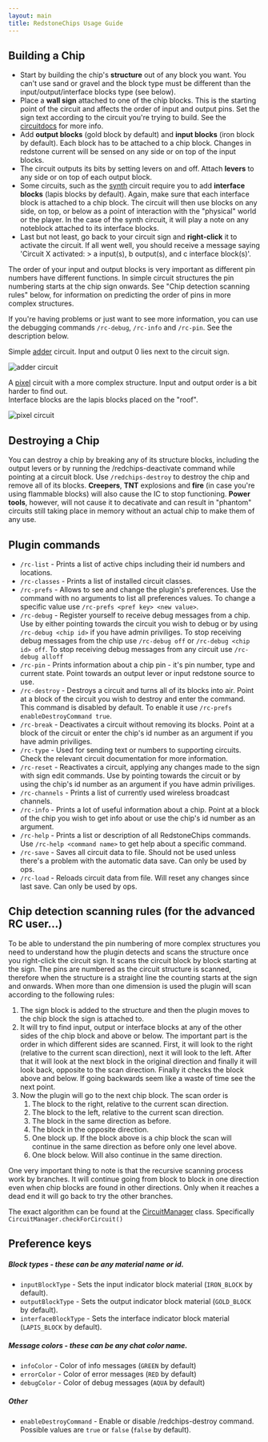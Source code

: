 ```yaml
---
layout: main
title: RedstoneChips Usage Guide
---
```


Building a Chip
---------------
- Start by building the chip's __structure__ out of any block you want. You can't use sand or gravel and the block type must be different than the input/output/interface blocks type (see below).
- Place a __wall sign__ attached to one of the chip blocks. This is the starting point of the circuit and affects the order of input and output pins. Set the sign text according to the circuit you're trying to build. See the [circuitdocs](/RedstoneChips/circuitdocs) for more info.
- Add __output blocks__ (gold block by default) and __input blocks__ (iron block by default). Each block has to be attached to a chip block. Changes in redstone current will be sensed on any side or on top of the input blocks. 
- The circuit outputs its bits by setting levers on and off. Attach __levers__ to any side or on top of each output block.
- Some circuits, such as the [synth](/RedstoneChips/circuitdocs/Synth.html) circuit require you to add __interface blocks__ (lapis blocks by default). Again, make sure that each interface block is attached to a chip block. The circuit will then use blocks on any side, on top, or below as a point of interaction with the "physical" world or the player. In the case of the synth circuit, it will play a note on any noteblock attached to its interface blocks.
- Last but not least, go back to your circuit sign and __right-click__ it to activate the circuit. If all went well, you should receive a message saying 'Circuit X activated: > a input(s), b output(s), and c interface block(s)'. 

The order of your input and output blocks is very important as different pin numbers have different functions. In simple circuit structures the pin numbering starts at the chip sign onwards. See "Chip detection scanning rules" below, for information on predicting the order of pins in more complex structures.

If you're having problems or just want to see more information, you can use the debugging commands `/rc-debug`, `/rc-info` and `/rc-pin`. See the description below.


Simple [adder](/RedstoneChips/circuitdocs/Adder.html) circuit. Input and output 0 lies next to the circuit sign.

![adder circuit](/RedstoneChips/images/adder.jpg)


A [pixel](/RedstoneChips/circuitdocs/Pixel.html) circuit with a more complex structure. Input and output order is a bit harder to find out.  
Interface blocks are the lapis blocks placed on the "roof".

![pixel circuit](/RedstoneChips/images/pixel2.png)

Destroying a Chip
-----------------
You can destroy a chip by breaking any of its structure blocks, including the output levers or by running the /redchips-deactivate command
while pointing at a circuit block. Use `/redchips-destroy` to destroy the chip and remove all of its blocks. 
__Creepers__, __TNT__ explosions and __fire__ (in case you're using flammable blocks) will also cause the IC to stop functioning.
__Power tools__, however, will not cause it to decativate and can result in "phantom" circuits still taking place in memory without an actual chip to make them of any use.

Plugin commands
----------------
- `/rc-list` - Prints a list of active chips including their id numbers and locations.
- `/rc-classes` - Prints a list of installed circuit classes.
- `/rc-prefs` - Allows to see and change the plugin's preferences. Use the command with no arguments to list all preferences values.
      To change a specific value use `/rc-prefs <pref key> <new value>`.
- `/rc-debug` - Register yourself to receive debug messages from a chip. Use by either pointing towards the circuit you wish to debug or by using `/rc-debug <chip id>` if you have admin priviliges. To stop receiving debug messages from the chip use `/rc-debug off` or `/rc-debug <chip id> off`. To stop receiving debug messages from any circuit use `/rc-debug alloff`
- `/rc-pin` - Prints information about a chip pin - it's pin number, type and current state. Point towards an output lever or input redstone
      source to use.
- `/rc-destroy` - Destroys a circuit and turns all of its blocks into air. Point at a block of the circuit you wish to destroy and enter the command. This command is disabled by default. To enable it use `/rc-prefs enableDestroyCommand true`.
- `/rc-break` - Deactivates a circuit without removing its blocks. Point at a block of the circuit or enter the chip's id number as an argument if you have admin priviliges.
- `/rc-type` - Used for sending text or numbers to supporting circuits. Check the relevant circuit documentation for more information.
- `/rc-reset` - Reactivates a circuit, applying any changes made to the sign with sign edit commands. Use by pointing towards the circuit or by using the chip's id number as an argument if you have admin priviliges.
- `/rc-channels` - Prints a list of currently used wireless broadcast channels.
- `/rc-info` - Prints a lot of useful information about a chip. Point at a block of the chip you wish to get info about or use the chip's id number as an argument.
- `/rc-help` - Prints a list or description of all RedstoneChips commands. Use `/rc-help <command name>` to get help about a specific command.
- `/rc-save` - Saves all circuit data to file. Should not be used unless there's a problem with the automatic data save. Can only be used by ops.
- `/rc-load` - Reloads circuit data from file. Will reset any changes since last save. Can only be used by ops.


Chip detection scanning rules (for the advanced RC user...)
------------------------------
To be able to understand the pin numbering of more complex structures you need to understand how the plugin detects and scans the structure once you right-click the circuit sign. It scans the circuit block by block starting at the sign. The pins are numbered as the circuit structure is scanned, therefore when the structure is a straight line the counting starts at the sign and onwards. When more than one dimension is used the plugin will scan according to the following rules:
1. The sign block is added to the structure and then the plugin moves to the chip block the sign is attached to. 
2. It will try to find input, output or interface blocks at any of the other sides of the chip block and above or below. The important part is the order in which different sides are scanned. First, it will look to the right (relative to the current scan direction), next it will look to the left. After that it will look at the next block in the original direction and finally it will look back, opposite to the scan direction. Finally it checks the block above and below. If going backwards seem like a waste of time see the next point. 
3. Now the plugin will go to the next chip block. The scan order is 
	1. The block to the right, relative to the current scan direction.
	2. The block to the left, relative to the current scan direction.
	3. The block in the same direction as before.
	4. The block in the opposite direction.
	5. One block up. If the block above is a chip block the scan will continue in the same direction as before only one level above.
	6. One block below. Will also continue in the same direction.
	
One very important thing to note is that the recursive scanning process work by branches. It will continue going from block to block in one direction even when chip blocks are found in other directions. Only when it reaches a dead end it will go back to try the other branches.

The exact algorithm can be found at the [CircuitManager](http://github.com/eisental/RedstoneChips/blob/master/src/main/java/org/tal/redstonechips/CircuitManager.java) class. Specifically `CircuitManager.checkForCircuit()`

Preference keys
---------------

##### Block types - these can be any material name or id.
- `inputBlockType` - Sets the input indicator block material (`IRON_BLOCK` by default).
- `outputBlockType` - Sets the output indicator block material (`GOLD_BLOCK` by default).
- `interfaceBlockType` - Sets the interface indicator block material (`LAPIS_BLOCK` by default).

##### Message colors - these can be any chat color name.
- `infoColor` - Color of info messages (`GREEN` by default)
- `errorColor` - Color of error messages (`RED` by default)
- `debugColor` - Color of debug messages (`AQUA` by default)

##### Other 
- `enableDestroyCommand` - Enable or disable /redchips-destroy command. Possible values are `true` or `false` (`false` by default).
